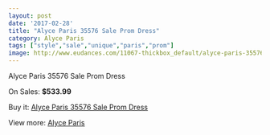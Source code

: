 ```yaml
---
layout: post
date: '2017-02-28'
title: "Alyce Paris 35576 Sale Prom Dress"
category: Alyce Paris
tags: ["style","sale","unique","paris","prom"]
image: http://www.eudances.com/11067-thickbox_default/alyce-paris-35576-sale-prom-dress.jpg
---
```

Alyce Paris 35576 Sale Prom Dress

On Sales: **$533.99**
<a href="https://www.eudances.com/en/alyce-paris/3530-alyce-paris-35576-sale-prom-dress.html"><amp-img layout="responsive" width="600" height="600" src="//www.eudances.com/11067-thickbox_default/alyce-paris-35576-sale-prom-dress.jpg" alt="Alyce Paris 35576 Sale Prom Dress 0" /></a>
<a href="https://www.eudances.com/en/alyce-paris/3530-alyce-paris-35576-sale-prom-dress.html"><amp-img layout="responsive" width="600" height="600" src="//www.eudances.com/11068-thickbox_default/alyce-paris-35576-sale-prom-dress.jpg" alt="Alyce Paris 35576 Sale Prom Dress 1" /></a>
<a href="https://www.eudances.com/en/alyce-paris/3530-alyce-paris-35576-sale-prom-dress.html"><amp-img layout="responsive" width="600" height="600" src="//www.eudances.com/11069-thickbox_default/alyce-paris-35576-sale-prom-dress.jpg" alt="Alyce Paris 35576 Sale Prom Dress 2" /></a>

Buy it: [Alyce Paris 35576 Sale Prom Dress](https://www.eudances.com/en/alyce-paris/3530-alyce-paris-35576-sale-prom-dress.html "Alyce Paris 35576 Sale Prom Dress")

View more: [Alyce Paris](https://www.eudances.com/en/68-Alyce-Paris "Alyce Paris")